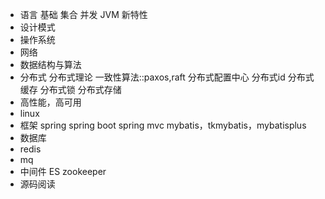 - 语言
  基础
  集合
  并发
  JVM
  新特性
- 设计模式
- 操作系统
- 网络
- 数据结构与算法
- 分布式
  分布式理论
  一致性算法::paxos,raft
  分布式配置中心
  分布式id
  分布式缓存
  分布式锁
  分布式存储
- 高性能，高可用
- linux
- 框架
  spring
  spring boot
  spring mvc
  mybatis，tkmybatis，mybatisplus
- 数据库
- redis
- mq
- 中间件
  ES
  zookeeper
- 源码阅读